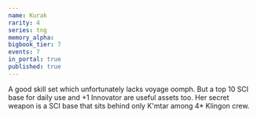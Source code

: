 ```yaml
---
name: Kurak
rarity: 4
series: tng
memory_alpha:
bigbook_tier: 7
events: 7
in_portal: true
published: true
---
```


A good skill set which unfortunately lacks voyage oomph. But a top 10 SCI base for daily use and +1 Innovator are useful assets too. Her secret weapon is a SCI base that sits behind only K'mtar among 4* Klingon crew.
